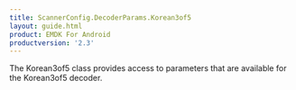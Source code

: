 ```yaml
---
title: ScannerConfig.DecoderParams.Korean3of5
layout: guide.html
product: EMDK For Android
productversion: '2.3'
---
```


The Korean3of5 class provides access to parameters that are
 available for the Korean3of5 decoder.










